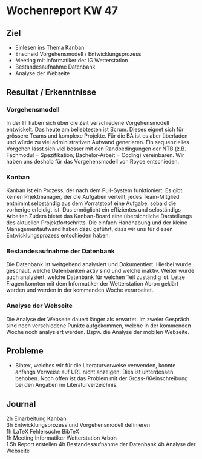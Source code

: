 # Wochenreport KW 47

## Ziel

* Einlesen ins Thema Kanban
* Enscheid Vorgehensmodell / Entwicklungsprozess
* Meeting mit Informatiker der IG Wetterstation
* Bestandesaufnahme Datenbank
* Analyse der Webseite

## Resultat / Erkenntnisse

### Vorgehensmodell
In der IT haben sich über die Zeit verschiedene Vorgehensmodell entwickelt. Das heute am beliebtesten ist Scrum. Dieses eignet sich für grössere Teams und komplexe Projekte. Für die BA ist es aber überladen und würde zu viel administrativen Aufwand generieren. Ein sequenzielles Vorgehen lässt sich viel besser mit den Randbedingungen der NTB (z.B. Fachmodul = Spezifikation; Bachelor-Arbeit = Coding) vereinbaren. Wir haben uns deshalb für das Vorgehensmodell von Royce entschieden.

### Kanban
Kanban ist ein Prozess, der nach dem Pull-System funktioniert. Es gibt keinen Prjektmanager, der die Aufgaben verteilt, jedes Team-Mitglied entnimmt selbständig aus dem Vorratstopf eine Aufgabe, sobald die vorherige erleidigt ist. Das ermöglicht ein effizientes und selbständigs Arbeiten Zudem bietet das Kanban-Board eine übersichtliche Darstellungs des aktuellen Projektfortschritts. Die einfach Handhabung und der kleine Managementaufwand haben dazu geführt, dass wir uns für diesen Entwicklungsprozess entschieden haben.

### Bestandesaufnahme der Datenbank
Die Datenbank ist weitgehend analysiert und Dokumentiert. Hierbei wurde geschaut, welche Datenbanken aktiv sind und welche inaktiv. Weiter wurde auch analysiert, welche Datenbank für welchen Teil zuständig ist. Letze Fragen konnten mit dem Informatiker der Wetterstation Abron geklärt werden und werden in der kommenden Woche verarbeitet.

### Analyse der Webseite
Die Analyse der Webseite dauert länger als erwartet. Im zweier Gespräch sind noch verschiedene Punkte aufgekommen, welche in der kommenden Woche noch analysiert werden. Bspw. die Analyse der mobilen Webseite.  

## Probleme
* Bibtex, welches wir für die Literaturverweise verwenden, konnte anfangs Verweise auf URL nicht anzeigen. Dies ist unterdessen behoben. Noch offen ist das Problem mit der Gross-/Kleinschreibung bei den Angaben im Literaturverzeichnis.

## Journal
2h Einarbeitung Kanban   
3h Entwicklungsprozess und Vorgehensmodell definieren  
1h LaTeX Fehlersuche BibTeX  
1h Meeting Informatiker Wetterstation Arbon  
1.5h Report erstellen
4h Bestandesaufnahme der Datenbank
4h Analyse der Webseite
